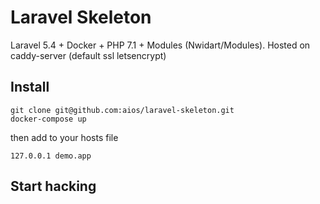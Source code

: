 # Laravel Skeleton
Laravel 5.4 + Docker + PHP 7.1 + Modules (Nwidart/Modules). Hosted on caddy-server (default ssl letsencrypt) 

## Install

```
git clone git@github.com:aios/laravel-skeleton.git
docker-compose up
```
then add to your hosts file

`
127.0.0.1 demo.app
`

## Start hacking

